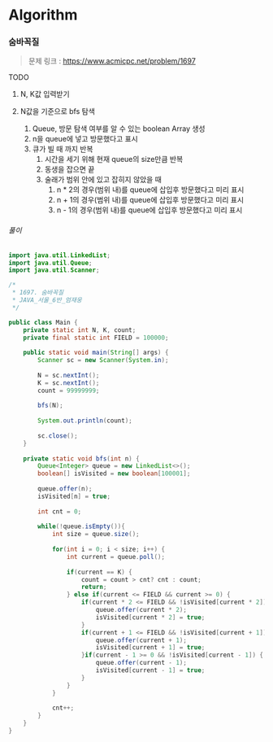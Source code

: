 # Algorithm

### 숨바꼭질

> 문제 링크 : https://www.acmicpc.net/problem/1697





TODO

1. N, K값 입력받기

2. N값을 기준으로 bfs 탐색
   1. Queue, 방문 탐색 여부를 알 수 있는 boolean Array 생성
   2. n을 queue에 넣고 방문했다고 표시
   3. 큐가 빌 때 까지 반복
      1. 시간을 세기 위해 현재 queue의 size만큼 반복
      2. 동생을 잡으면 끝
      3. 술래가 범위 안에 있고 잡히지 않았을 때
         1. n * 2의 경우(범위 내)를 queue에 삽입후 방문했다고 미리 표시
         2. n + 1의 경우(범위 내)를 queue에 삽입후 방문했다고 미리 표시
         3. n - 1의 경우(범위 내)를 queue에 삽입후 방문했다고 미리 표시 




###### 풀이

~~~java
import java.util.LinkedList;
import java.util.Queue;
import java.util.Scanner;

/*
 * 1697. 숨바꼭질
 * JAVA_서울_6반_엄재웅
 */

public class Main {
	private static int N, K, count;
	private final static int FIELD = 100000;
	
	public static void main(String[] args) {
		Scanner sc = new Scanner(System.in);
		
		N = sc.nextInt();
		K = sc.nextInt();
		count = 99999999;
		
		bfs(N);
		
		System.out.println(count);
		
		sc.close();
	}
	
	private static void bfs(int n) {
		Queue<Integer> queue = new LinkedList<>();
		boolean[] isVisited = new boolean[100001];
		
		queue.offer(n);
		isVisited[n] = true;
		
		int cnt = 0;
		
		while(!queue.isEmpty()){
			int size = queue.size();
			
			for(int i = 0; i < size; i++) {
				int current = queue.poll();
				
				if(current == K) {
					count = count > cnt? cnt : count;
					return;
				} else if(current <= FIELD && current >= 0) {
					if(current * 2 <= FIELD && !isVisited[current * 2]) {
						queue.offer(current * 2);
						isVisited[current * 2] = true;
					}
					if(current + 1 <= FIELD && !isVisited[current + 1]) {
						queue.offer(current + 1);
						isVisited[current + 1] = true;
					}if(current - 1 >= 0 && !isVisited[current - 1]) {
						queue.offer(current - 1);
						isVisited[current - 1] = true;
					}
				}
			}
			
			cnt++;
		}
	}
}
~~~

